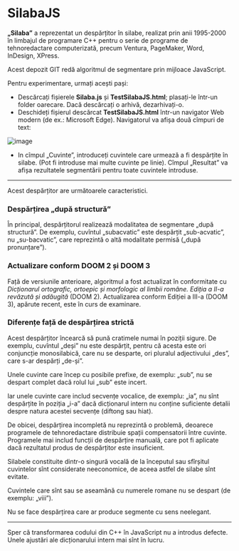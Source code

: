 # SilabaJS

**„Silaba”** a reprezentat un despărțitor în silabe, realizat prin anii 1995-2000 în limbajul de programare C++ pentru o serie de programe de tehnoredactare computerizată, precum Ventura, PageMaker, Word, InDesign, XPress.

Acest depozit GIT redă algoritmul de segmentare prin mijloace JavaScript. 

Pentru experimentare, urmați acești pași:

* Descărcați fișierele **Silaba.js** și **TestSilabaJS.html**; plasați-le într-un folder oarecare. Dacă descărcați o arhivă, dezarhivați-o.
* Deschideți fișierul descărcat **TestSilabaJS.html** într-un navigator Web modern (de ex.: Microsoft Edge). Navigatorul va afișa două cîmpuri de text:
 
![image](https://user-images.githubusercontent.com/246827/144776212-a8b4c99d-60e7-4ade-90c9-8123f951e755.png)

* In cîmpul „Cuvinte”, introduceți cuvintele care urmează a fi despărțite în silabe. (Pot fi introduse mai multe cuvinte pe linie). Cîmpul „Resultat” va afișa rezultatele segmentării pentru toate cuvintele introduse.
 
---

Acest despărțitor are următoarele caracteristici.

### Despărțirea „după structură”

În principal, despărțitorul realizează modalitatea de segmentare „după structură”. De exemplu, cuvîntul „subacvatic” este despărțit „sub-acvatic”, nu „su-bacvatic”, care reprezintă o altă modalitate permisă („după pronunțare”).

### Actualizare conform DOOM 2 și DOOM 3

Față de versiunile anterioare, algoritmul a fost actualizat în conformitate cu _Dicționarul ortografic, ortoepic și morfologic al limbii române. Ediția a II-a revăzută și adăugită_ (DOOM 2). Actualizarea conform Ediției a III-a (DOOM 3), apărute recent, este în curs de examinare.

### Diferențe față de despărțirea strictă

Acest despărțitor încearcă să pună cratimele numai în poziții sigure. De exemplu, cuvîntul „deși” nu este despărțit, pentru că acesta este ori conjuncție monosilabică, care nu se desparte, ori pluralul adjectivului „des”, care s-ar despărți „de-și”. 

Unele cuvinte care încep cu posibile prefixe, de exemplu: „sub”, nu se despart complet dacă rolul lui „sub” este incert. 

Iar unele cuvinte care includ secvențe vocalice, de exemplu: „ia”, nu sînt despărțite în poziția „i-a” dacă dicționarul intern nu conține suficiente detalii despre natura acestei secvențe (diftong sau hiat).

De obicei, despărțirea incompletă nu reprezintă o problemă, deoarece programele de tehnoredactare distribuie spații compensatorii între cuvinte. Programele mai includ funcții de despărțire manuală, care pot fi aplicate dacă rezultatul produs de despărțitor este insuficient.

Silabele constituite dintr-o singură vocală de la începutul sau sfîrșitul cuvintelor sînt considerate neeconomice, de aceea astfel de silabe sînt evitate.

Cuvintele care sînt sau se aseamănă cu numerele romane nu se despart (de exemplu: „viii”).

Nu se face despărțirea care ar produce segmente cu sens neelegant.

---

Sper că transformarea codului din C++ în JavaScript nu a introdus defecte. Unele ajustări ale dicționarului intern mai sînt în lucru.

